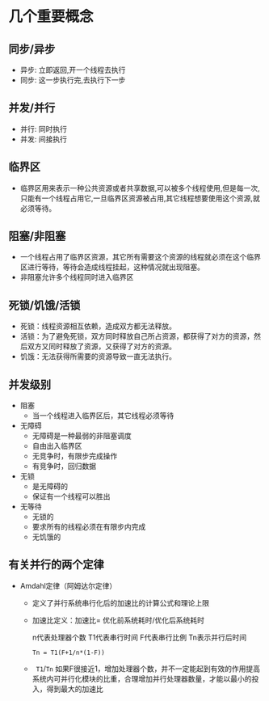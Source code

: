 # 几个重要概念

## 同步/异步

- 异步: 立即返回,开一个线程去执行
- 同步: 这一步执行完,去执行下一步



## 并发/并行

- 并行: 同时执行
- 并发: 间接执行



## 临界区

- 临界区用来表示一种公共资源或者共享数据,可以被多个线程使用,但是每一次,只能有一个线程占用它,一旦临界区资源被占用,其它线程想要使用这个资源,就必须等待。

## 阻塞/非阻塞

- 一个线程占用了临界区资源，其它所有需要这个资源的线程就必须在这个临界区进行等待，等待会造成线程挂起，这种情况就出现阻塞。
- 非阻塞允许多个线程同时进入临界区

## 死锁/饥饿/活锁

- 死锁：线程资源相互依赖，造成双方都无法释放。
- 活锁：为了避免死锁，双方同时释放自己所占资源，都获得了对方的资源，然后双方又同时释放了资源，又获得了对方的资源。
- 饥饿：无法获得所需要的资源导致一直无法执行。

## 并发级别

- 阻塞
  - 当一个线程进入临界区后，其它线程必须等待
- 无障碍
  - 无障碍是一种最弱的非阻塞调度
  - 自由出入临界区
  - 无竞争时，有限步完成操作
  - 有竞争时，回归数据
- 无锁
  - 是无障碍的
  - 保证有一个线程可以胜出
- 无等待
  - 无锁的
  - 要求所有的线程必须在有限步内完成
  - 无饥饿的

## 有关并行的两个定律

- Amdahl定律（阿姆达尔定律）

  - 定义了并行系统串行化后的加速比的计算公式和理论上限

  - 加速比定义：加速比= 优化前系统耗时/优化后系统耗时

    n代表处理器个数  T1代表串行时间  F代表串行比例 Tn表示并行后时间

    `Tn = T1(F+1/n*(1-F))`

  - ` T1`/`Tn`    如果F很接近1，增加处理器个数，并不一定能起到有效的作用提高系统内可并行化模块的比重，合理增加并行处理器数量，才能以最小的投入，得到最大的加速比